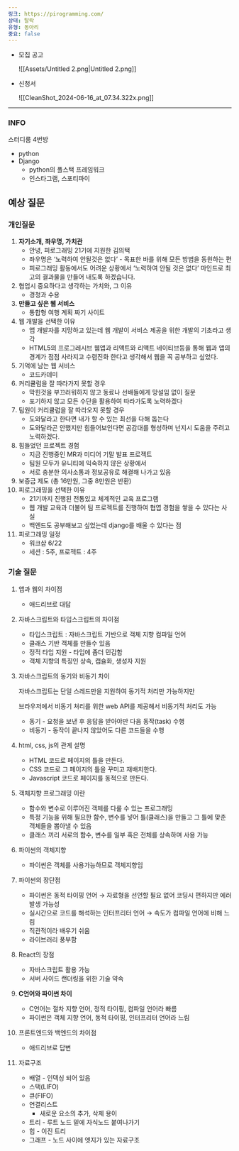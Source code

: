 ```yaml
---
링크: https://pirogramming.com/
상태: 탈락
유형: 동아리
중요: false
---
```

- 모집 공고
    
    ![[Assets/Untitled 2.png|Untitled 2.png]]
    
- 신청서
    
    ![[CleanShot_2024-06-16_at_07.34.322x.png]]
    

---

### INFO

스터디룸 4번방

- python
- Django
    - python의 풀스택 프레임워크
    - 인스타그램, 스포티파이

  

## 예상 질문

### 개인질문

1. **자기소개, 좌우명, 가치관**
    - 안녕, 피로그래밍 21기에 지원한 김의택
    - 좌우명은 ‘노력하여 안될것은 없다’ - 목표한 바를 위해 모든 방법을 동원하는 편
    - 피로그래밍 활동에서도 어려운 상황에서 ‘노력하여 안될 것은 없다’ 마인드로 최고의 결과물을 만들어 내도록 하겠습니다.
2. 협업시 중요하다고 생각하는 가치와, 그 이유
    - 경청과 수용
3. **만들고 싶은 웹 서비스**
    - 통합형 여행 계획 짜기 사이트
4. 웹 개발을 선택한 이유
    - 앱 개발자를 지망하고 있는데 웹 개발이 서비스 제공을 위한 개발의 기초라고 생각
    - HTML5의 프로그레시브 웹앱과 리액트와 리액트 네이티브등을 통해 웹과 앱의 경계가 점점 사라지고 수렴진화 한다고 생각해서 웹을 꼭 공부하고 싶었다.
5. 기억에 남는 웹 서비스
    - 코드카데미
6. 커리큘럼을 잘 따라가지 못할 경우
    - 막힌것을 부끄러워하지 않고 동료나 선배들에게 망설임 없이 질문
    - 포기하지 않고 모든 수단을 활용하여 따라가도록 노력하겠다
7. 팀원이 커리큘럼을 잘 따라오지 못할 경우
    - 도와달라고 한다면 내가 할 수 있는 최선을 다해 돕는다
    - 도와달라곤 안했지만 힘들어보인다면 공감대를 형성하며 넌지시 도움을 주려고 노력하겠다.
8. 힘들었던 프로젝트 경험
    - 지금 진행중인 MR과 미디어 기말 발표 프로젝트
    - 팀원 모두가 유니티에 익숙하지 않은 상황에서
    - 서로 충분한 의사소통과 정보공유로 해결해 나가고 있음
9. 보증금 제도 (총 16만원, 그중 8만원은 반환)
10. 피로그래밍을 선택한 이유
    - 21기까지 진행된 전통있고 체계적인 교육 프로그램
    - 웹 개발 교육과 더불어 팀 프로젝트를 진행하여 협엽 경험을 쌓을 수 있다는 사실
    - 백엔드도 공부해보고 싶었는데 django를 배울 수 있다는 점
11. 피로그래밍 일정
    - 워크샵 6/22
    - 세션 : 5주, 프로젝트 : 4주

  

### 기술 질문

1. 앱과 웹의 차이점
    - 애드리브로 대답
2. 자바스크립트와 타입스크립트의 차이점
    - 타입스크립트 : 자바스크립트 기반으로 객체 지향 컴파일 언어
    - 클래스 기반 객체를 만들수 있음
    - 정적 타입 지원 - 타입에 좀더 민감함
    - 객체 지향의 특징인 상속, 캡슐화, 생성자 지원
3. 자바스크립트의 동기와 비동기 차이
    
    자바스크립트는 단일 스레드만을 지원하여 동기적 처리만 가능하지만
    
    브라우저에서 비동기 처리를 위한 web API를 제공해서 비동기적 처리도 가능
    
    - 동기 - 요청을 보낸 후 응답을 받아야만 다음 동작(task) 수행
    - 비동기 - 동작이 끝나지 않았어도 다른 코드들을 수행
4. html, css, js의 관계 설명
    - HTML 코드로 페이지의 틀을 만든다.
    - CSS 코드로 그 페이지의 틀을 꾸미고 재배치한다.
    - Javascript 코드로 페이지를 동적으로 만든다.
5. 객체지향 프로그래밍 이란
    - 함수와 변수로 이루어진 객체를 다룰 수 있는 프로그래밍
    - 특정 기능을 위해 필요한 함수, 변수를 넣어 틀(클래스)을 만들고 그 틀에 맞춘 객체들을 뽑아낼 수 있음
    - 클래스 끼리 서로의 함수, 변수를 일부 혹은 전체를 상속하며 사용 가능
6. 파이썬의 객체지향
    - 파이썬은 객체를 사용가능하므로 객체지향임
7. 파이썬의 장단점
    - 파이썬은 동적 타이핑 언어 → 자료형을 선언할 필요 없어 코딩시 편하지만 에러 발생 가능성
    - 실시간으로 코드를 해석하는 인터프리터 언어 → 속도가 컴파일 언어에 비해 느림
    - 직관적이라 배우기 쉬움
    - 라이브러리 풍부함
8. React의 장점
    - 자바스크립트 활용 가능
    - 서버 사이드 랜더링을 위한 기술 약속
9. **C언어와 파이썬 차이**
    - C언어는 절차 지향 언어, 정적 타이핑, 컴파일 언어라 빠름
    - 파이썬은 객체 지향 언어, 동적 타이핑, 인터프리터 언어라 느림
10. 프론트엔드와 백엔드의 차이점
    - 애드리브로 답변
11. 자료구조
    - 배열 - 인덱싱 되어 있음
    - 스택(LIFO)
    - 큐(FIFO)
    - 연결리스트
        - 새로운 요소의 추가, 삭제 용이
    - 트리 - 루트 노드 밑에 자식노드 붙여나가기
    - 힙 - 이진 트리
    - 그래프 - 노드 사이에 엣지가 있는 자료구조